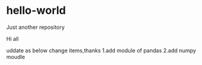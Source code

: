 # hello-world
Just another repository

Hi all

uddate as below change items,thanks
	1.add module of pandas
  	2.add numpy moudle
